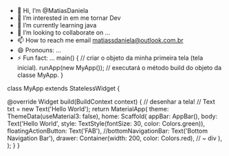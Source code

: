 - 👋 Hi, I’m @MatiasDaniela
- 👀 I’m interested in em me tornar Dev
- 🌱 I’m currently learning java
- 💞️ I’m looking to collaborate on ...
- 📫 How to reach me email matiassdaniela@outlook.com.br
- 😄 Pronouns: ...
- ⚡ Fun fact: ...
main() {
 // criar o objeto da minha primeira tela (tela inicial).
 runApp(new MyApp()); // executará o método build do objeto da classe MyApp.
}

class MyApp extends StatelessWidget { 

 @override
 Widget build(BuildContext context) { // desenhar a tela!
   // Text txt = new Text('Hello World');
   return MaterialApp(
     theme: ThemeData(useMaterial3: false),
     home: Scaffold(
       appBar: AppBar(),
       body: Text('Hello World', style: TextStyle(fontSize: 30, color: Colors.green)),
       floatingActionButton: Text('FAB'),
   	//bottomNavigationBar: Text('Bottom Navigation Bar'),
       drawer: Container(width: 200, color: Colors.red), // ~ div
     ),
   );
 }
}

<!---
MatiasDaniela/MatiasDaniela is a ✨ special ✨ repository because its `README.md` (this file) appears on your GitHub profile.
You can click the Preview link to take a look at your changes.
--->

